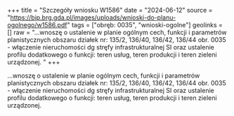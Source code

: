 +++
title = "Szczegóły wniosku W1586"
date = "2024-06-12"
source = "https://bip.brg.gda.pl/images/uploads/wnioski-do-planu-ogolnego/w1586.pdf"
tags = ["obręb: 0035", "wnioski-ogolne"]
geolinks = []
raw = "...wnoszę o ustalenie w planie ogólnym cech, funkcji i parametrów planistycznych obszaru działek nr: 135/2, 136/40, 136/42, 136/44 obr. 0035 - włączenie nieruchomości dg stręfy infrastrukturalnej SI oraz ustalenie profilu dodatkowego o funkcji: teren usług, teren produkcji i teren zieleni urządzonej. "
+++

...wnoszę o ustalenie w planie ogólnym cech, funkcji i parametrów planistycznych obszaru działek
nr: 135/2, 136/40, 136/42, 136/44 obr. 0035 - włączenie nieruchomości dg stręfy infrastrukturalnej SI oraz
ustalenie profilu dodatkowego o funkcji: teren usług, teren produkcji i teren zieleni urządzonej.



